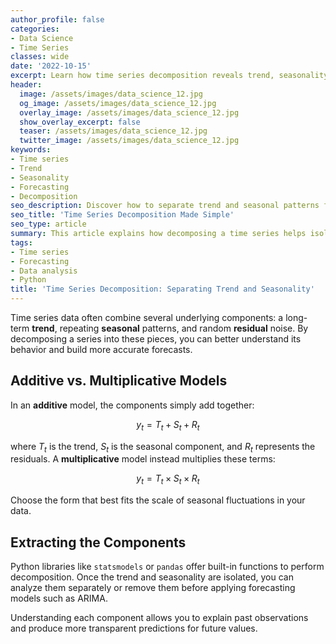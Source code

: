 ```yaml
---
author_profile: false
categories:
- Data Science
- Time Series
classes: wide
date: '2022-10-15'
excerpt: Learn how time series decomposition reveals trend, seasonality, and residual components for clearer forecasting insights.
header:
  image: /assets/images/data_science_12.jpg
  og_image: /assets/images/data_science_12.jpg
  overlay_image: /assets/images/data_science_12.jpg
  show_overlay_excerpt: false
  teaser: /assets/images/data_science_12.jpg
  twitter_image: /assets/images/data_science_12.jpg
keywords:
- Time series
- Trend
- Seasonality
- Forecasting
- Decomposition
seo_description: Discover how to separate trend and seasonal patterns from a time series using additive or multiplicative decomposition.
seo_title: 'Time Series Decomposition Made Simple'
seo_type: article
summary: This article explains how decomposing a time series helps isolate long-term trends and recurring seasonal effects so you can model data more effectively.
tags:
- Time series
- Forecasting
- Data analysis
- Python
title: 'Time Series Decomposition: Separating Trend and Seasonality'
---
```


Time series data often combine several underlying components: a long-term **trend**, repeating **seasonal** patterns, and random **residual** noise. By decomposing a series into these pieces, you can better understand its behavior and build more accurate forecasts.

## Additive vs. Multiplicative Models

In an **additive** model, the components simply add together:

$$ y_t = T_t + S_t + R_t $$

where $T_t$ is the trend, $S_t$ is the seasonal component, and $R_t$ represents the residuals. A **multiplicative** model instead multiplies these terms:

$$ y_t = T_t \times S_t \times R_t $$

Choose the form that best fits the scale of seasonal fluctuations in your data.

## Extracting the Components

Python libraries like `statsmodels` or `pandas` offer built-in functions to perform decomposition. Once the trend and seasonality are isolated, you can analyze them separately or remove them before applying forecasting models such as ARIMA.

Understanding each component allows you to explain past observations and produce more transparent predictions for future values.
